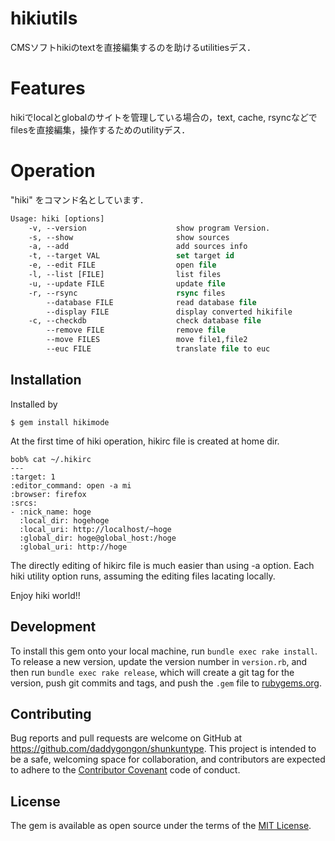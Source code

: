 # hikiutils
CMSソフトhikiのtextを直接編集するのを助けるutilitiesデス．

# Features
hikiでlocalとglobalのサイトを管理している場合の，text, cache, rsyncなどでfilesを直接編集，操作するためのutilityデス．

# Operation

"hiki" をコマンド名としています．

```tcsh
Usage: hiki [options]
    -v, --version                    show program Version.
    -s, --show                       show sources
    -a, --add                        add sources info
    -t, --target VAL                 set target id
    -e, --edit FILE                  open file
    -l, --list [FILE]                list files
    -u, --update FILE                update file
    -r, --rsync                      rsync files
        --database FILE              read database file
        --display FILE               display converted hikifile
    -c, --checkdb                    check database file
        --remove FILE                remove file
        --move FILES                 move file1,file2
        --euc FILE                   translate file to euc
```

## Installation
Installed by

```
$ gem install hikimode
```

At the first time of hiki operation, hikirc file is created at home dir.

```
bob% cat ~/.hikirc
---
:target: 1
:editor_command: open -a mi
:browser: firefox
:srcs:
- :nick_name: hoge
  :local_dir: hogehoge
  :local_uri: http://localhost/~hoge
  :global_dir: hoge@global_host:/hoge
  :global_uri: http://hoge
```

The directly editing of hikirc file is much easier than using -a option.
Each hiki utility option runs, assuming the editing files lacating locally.

Enjoy hiki world!!

## Development

To install this gem onto your local machine, run `bundle exec rake install`. To release a new version, update the version number in `version.rb`, and then run `bundle exec rake release`, which will create a git tag for the version, push git commits and tags, and push the `.gem` file to [rubygems.org](https://rubygems.org).

## Contributing

Bug reports and pull requests are welcome on GitHub at https://github.com/daddygongon/shunkuntype. This project is intended to be a safe, welcoming space for collaboration, and contributors are expected to adhere to the [Contributor Covenant](contributor-covenant.org) code of conduct.


## License

The gem is available as open source under the terms of the [MIT License](http://opensource.org/licenses/MIT).
